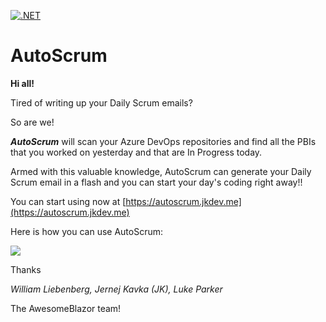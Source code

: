 [![.NET](https://github.com/AwesomeBlazor/AutoScrum/actions/workflows/azure-static-web-apps-gentle-meadow-0d236b010.yml/badge.svg)](https://github.com/AwesomeBlazor/AutoScrum/actions/workflows/dotnet.yml)

# AutoScrum

**Hi all!**

Tired of writing up your Daily Scrum emails?

So are we!

***AutoScrum*** will scan your Azure DevOps repositories and find all the PBIs that you worked on yesterday and that are In Progress today.

Armed with this valuable knowledge, AutoScrum can generate your Daily Scrum email in a flash and you can start your day's coding right away!!

You can start using now at [https://autoscrum.jkdev.me](https://autoscrum.jkdev.me)

Here is how you can use AutoScrum:

[![](https://user-images.githubusercontent.com/5943653/144698575-81658ea0-c385-48ee-94ad-389c8d7d9aa1.png)](https://youtu.be/buRHhZtu6X8)

Thanks

*William Liebenberg, Jernej Kavka (JK), Luke Parker*

The AwesomeBlazor team!
 
